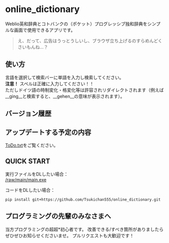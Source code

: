 # online_dictionary
Weblio英和辞典とコトバンクの（ポケット）プログレッシブ独和辞典をシンプルな画面で使用できるアプリです。
>え、だって、広告はうっとうしいし、ブラウザ立ち上げるのすらめんどくさいもんね…？

## 使い方  
言語を選択して検索バーに単語を入力し検索してください。  
 **注意！** スペルは正確に入力してください！！  
ただしドイツ語の時制変化・格変化等は許容されリダイレクトされます（例えば__ging__と検索すると、__gehen__の意味が表示されます）。

## バージョン履歴

## アップデートする予定の内容
[ToDo.txt](https://github.com/Tsukichan555/online_dictionary/blob/main/ToDo.txt)をご覧ください。

## QUICK START
実行ファイルをDLしたい場合：  
[/raw/main/main.exe](https://github.com/Tsukichan555/online_dictionary/raw/main/main.exe)

コードをDLしたい場合：
```
pip install git+https://github.com/Tsukichan555/online_dictionary.git
```

## プログラミングの先輩のみなさまへ
当方プログラミングの超超*初心者です。
改善できる/すべき箇所がありましたらぜひぜひお知らせくださいませ。
プルリクエストも大歓迎です！
